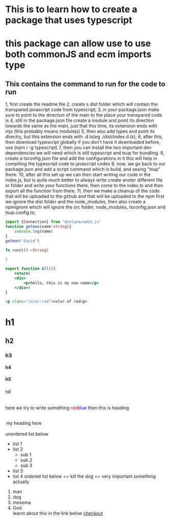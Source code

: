 # This is to learn how to create a package that uses typescript
# this package can allow use to use both commonJS and ecm imports type

## This contains the command to run for the code to run
1, first create the readme file 
2, create s dist folder which will contain the transpared javascript code from typescript;
3, in your package.json make sure to point to the direction of the main to the place your transpared code is
4, still in the package.json file create a module and point its direction towards the same as the main,
    just that this time, its extension ends with mjs (this probably means modulejs)
5, then also add types and point its directry, but this extension ends with .d.ts(eg ./dist/index.d.ts);
6, after this, then download typescript globally if you don't have it downloaded before, use (npm i -g typescript)
7, then you can install the two important dev dependencies we will need which is still typescript and tsup for bundling.
8, create a tsconfig.json file and add the configurations in it this will help in compilling the typescript code to javascript codes
9, now, we go back to our package.json and add a script command which is build, and assing "tsup" there.
10, after all this set up we can then start writing our code in the index.js, but is quite much better to always write create anoter different file or folder and write your functions there, then come to the index.ts and then export all the function from there.
11, then we make a cleanup of the code that will be uploaded to the github and that will be uploaded to the npm 
    first we ignore the dist folder and the node_modules, then also create a npmignore which will ignore the src 
    folder, node_modules, tsconfig.json and tsup.config.ts;


```typescript
import {Connection} from "@solana/web3.js"
function getman(name:string){
    console.log(name)
}
getman("david")
```
```rust
fn runit()->String{
    
}
```
```jsx
export function All(){
    return(
    <div>
        <p>hello, this is my new name</p>
    </div>)
}
```
```html
<p class="color:red">color of red<p>
```
# h1
## h2
### h3
#### h4
##### h5
###### h6
here we try to write something <span style="color:red">red</span><span style="color:blue">blue</span>
then this is heading <div style="backgroundColor: red; padding: 3px; borderRadius: 2px"><p>my heading here</p> </div>
unordered list below
- list 1
- list 2
    - sub 1
    - sub 2
    - sub 3
- list 3
- list 4
ordered list below
== kill the dog == very important something actually
1. man
2. dog
3. mesoma
4. God  
learnt about this in the link below
[checkout](https://www.markdownguide.org/cheat-sheet/)